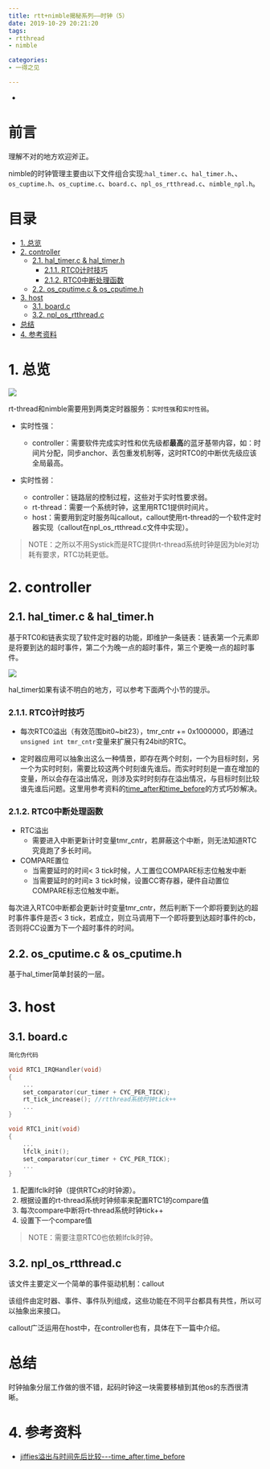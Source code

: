 ```yaml
---
title: rtt+nimble揭秘系列——时钟（5）
date: 2019-10-29 20:21:20
tags:
- rtthread
- nimble

categories:
- 一得之见

---
```


-
<!-- more --> 

前言
===

理解不对的地方欢迎斧正。

nimble的时钟管理主要由以下文件组合实现:`hal_timer.c`、`hal_timer.h`、、`os_cuptime.h`、`os_cuptime.c`、`board.c`、`npl_os_rtthread.c`、`nimble_npl.h`。

目录
===

<!-- TOC -->

- [1. 总览](#1-总览)
- [2. controller](#2-controller)
    - [2.1. hal_timer.c & hal_timer.h](#21-hal_timerc--hal_timerh)
        - [2.1.1. RTC0计时技巧](#211-rtc0计时技巧)
        - [2.1.2. RTC0中断处理函数](#212-rtc0中断处理函数)
    - [2.2. os_cputime.c & os_cputime.h](#22-os_cputimec--os_cputimeh)
- [3. host](#3-host)
    - [3.1. board.c](#31-boardc)
    - [3.2. npl_os_rtthread.c](#32-npl_os_rtthreadc)
- [总结](#总结)
- [4. 参考资料](#4-参考资料)

<!-- /TOC -->

# 1. 总览

![](总览.png)

rt-thread和nimble需要用到两类定时器服务：`实时性强`和`实时性弱`。

- 实时性强：
    - controller：需要软件完成实时性和优先级都**最高**的蓝牙基带内容，如：时间片分配，同步anchor、丢包重发机制等，这时RTC0的中断优先级应该全局最高。

- 实时性弱：
    - controller：链路层的控制过程，这些对于实时性要求弱。
    - rt-thread：需要一个系统时钟，这里用RTC1提供时间片。
    - host：需要用到定时服务叫callout，callout使用rt-thread的一个软件定时器实现（callout在npl_os_rtthread.c文件中实现）。

> NOTE：之所以不用Systick而是RTC提供rt-thread系统时钟是因为ble对功耗有要求，RTC功耗更低。

# 2. controller

## 2.1. hal_timer.c & hal_timer.h

基于RTC0和链表实现了软件定时器的功能，即维护一条链表：链表第一个元素即是将要到达的超时事件，第二个为晚一点的超时事件，第三个更晚一点的超时事件。

![](hal_timer.jpg)

hal_timer如果有读不明白的地方，可以参考下面两个小节的提示。

### 2.1.1. RTC0计时技巧

- 每次RTC0溢出（有效范围bit0~bit23），tmr_cntr += 0x1000000，即通过`unsigned int tmr_cntr`变量来扩展只有24bit的RTC。

- 定时器应用可以抽象出这么一种情景，即存在两个时刻，一个为目标时刻，另一个为实时时刻，需要比较这两个时刻谁先谁后。而实时时刻是一直在增加的变量，所以会存在溢出情况，则涉及实时时刻存在溢出情况，与目标时刻比较谁先谁后问题。这里用参考资料的[time_after和time_before](https://www.cnblogs.com/chaozhu/p/6183537.html)的方式巧妙解决。

### 2.1.2. RTC0中断处理函数

- RTC溢出
    - 需要进入中断更新计时变量tmr_cntr，若屏蔽这个中断，则无法知道RTC究竟跑了多长时间。
- COMPARE置位
    - 当需要延时的时间< 3 tick时候，人工置位COMPARE标志位触发中断
    - 当需要延时的时间≥ 3 tick时候，设置CC寄存器，硬件自动置位COMPARE标志位触发中断。

每次进入RTC0中断都会更新计时变量tmr_cntr，然后判断下一个即将要到达的超时事件事件是否< 3 tick，若成立，则立马调用下一个即将要到达超时事件的cb，否则将CC设置为下一个超时事件的时间。


## 2.2. os_cputime.c & os_cputime.h

基于hal_timer简单封装的一层。

# 3. host

## 3.1. board.c

```C
简化伪代码

void RTC1_IRQHandler(void)
{
    ...
    set_comparator(cur_timer + CYC_PER_TICK);
    rt_tick_increase(); //rtthread系统时钟tick++
    ...
}

void RTC1_init(void)
{
    ...
    lfclk_init();
    set_comparator(cur_timer + CYC_PER_TICK);
    ...
}
```

1. 配置lfclk时钟（提供RTCx的时钟源）。
2. 根据设置的rt-thread系统时钟频率来配置RTC1的compare值
3. 每次compare中断将rt-thread系统时钟tick++
4. 设置下一个compare值

> NOTE：需要注意RTC0也依赖lfclk时钟。

## 3.2. npl_os_rtthread.c

该文件主要定义一个简单的事件驱动机制：callout

该组件由定时器、事件、事件队列组成，这些功能在不同平台都具有共性，所以可以抽象出来接口。

callout广泛运用在host中，在controller也有，具体在下一篇中介绍。

# 总结

时钟抽象分层工作做的很不错，起码时钟这一块需要移植到其他os的东西很清晰。

# 4. 参考资料
- [jiffies溢出与时间先后比较---time_after,time_before](https://www.cnblogs.com/chaozhu/p/6183537.html)
